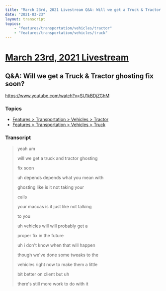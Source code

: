 ```yaml
---
title: "March 23rd, 2021 Livestream Q&A: Will we get a Truck & Tractor ghosting fix soon?"
date: "2021-03-23"
layout: transcript
topics:
    - "features/transportation/vehicles/tractor"
    - "features/transportation/vehicles/truck"
---
```

# [March 23rd, 2021 Livestream](../2021-03-23.md)
## Q&A: Will we get a Truck & Tractor ghosting fix soon?
https://www.youtube.com/watch?v=SU1kBDjZGhM

### Topics
* [Features > Transportation > Vehicles > Tractor](../topics/features/transportation/vehicles/tractor.md)
* [Features > Transportation > Vehicles > Truck](../topics/features/transportation/vehicles/truck.md)

### Transcript

> yeah um
>
> will we get a truck and tractor ghosting
>
> fix soon
>
> uh depends depends what you mean with
>
> ghosting like is it not taking your
>
> calls
>
> your maccas is it just like not talking
>
> to you
>
> uh vehicles will will probably get a
>
> proper fix in the future
>
> uh i don't know when that will happen
>
> though we've done some tweaks to the
>
> vehicles right now to make them a little
>
> bit better on client but uh
>
> there's still more work to do with it
